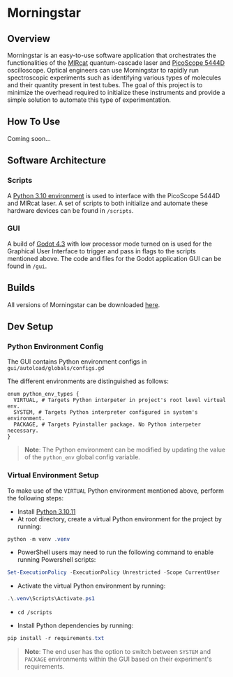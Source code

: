# Morningstar

## Overview
Morningstar is an easy-to-use software application that orchestrates the functionalities of the [MIRcat](https://www.daylightsolutions.com/products/mircat/) quantum-cascade laser and [PicoScope 5444D](https://www.picotech.com/oscilloscope/5000/flexible-resolution-oscilloscope?kit=5444D) oscilloscope. Optical engineers can use Morningstar to rapidly run spectroscopic experiments such as identifying various types of molecules and their quantity present in test tubes. The goal of this project is to minimize the overhead required to initialize these instruments and provide a simple solution to automate this type of experimentation.

## How To Use
Coming soon...

## Software Architecture
### Scripts
A [Python 3.10 environment](https://www.python.org/downloads/release/python-31011/) is used to interface with the PicoScope 5444D and MIRcat laser. A set of scripts to both initialize and automate these hardware devices can be found in ``/scripts``.

### GUI
A build of [Godot 4.3](https://godotengine.org/releases/4.3/) with low processor mode turned on is used for the Graphical User Interface to trigger and pass in flags to the scripts mentioned above. The code and files for the Godot application GUI can be found in ``/gui``.

## Builds
All versions of Morningstar can be downloaded [here](https://github.com/jjwall/morningstar/tags).

## Dev Setup

### Python Environment Config
The GUI contains Python environment configs in ``gui/autoload/globals/configs.gd``

The different environments are distinguished as follows:

```gdscript
enum python_env_types {
  VIRTUAL, # Targets Python interpeter in project's root level virtual env.
  SYSTEM, # Targets Python interpreter configured in system's environment.
  PACKAGE, # Targets Pyinstaller package. No Python interpeter necessary.
}
```

> <b>Note</b>: The Python environment can be modified by updating the value of the ``python_env`` global config variable.

### Virtual Environment Setup

To make use of the ``VIRTUAL`` Python environment mentioned above, perform the following steps:
* Install [Python 3.10.11](https://www.python.org/downloads/release/python-31011/)
* At root directory, create a virtual Python environment for the project by running:

```powershell
python -m venv .venv
```

* PowerShell users may need to run the following command to enable running Powershell scripts:

```powershell
Set-ExecutionPolicy -ExecutionPolicy Unrestricted -Scope CurrentUser
```

* Activate the virtual Python environment by running:

```powershell
.\.venv\Scripts\Activate.ps1
```

* ``cd /scripts``

* Install Python dependencies by running:

```powershell
pip install -r requirements.txt
```

> <b>Note</b>: The end user has the option to switch between ``SYSTEM`` and ``PACKAGE`` environments within the GUI based on their experiment's requirements.